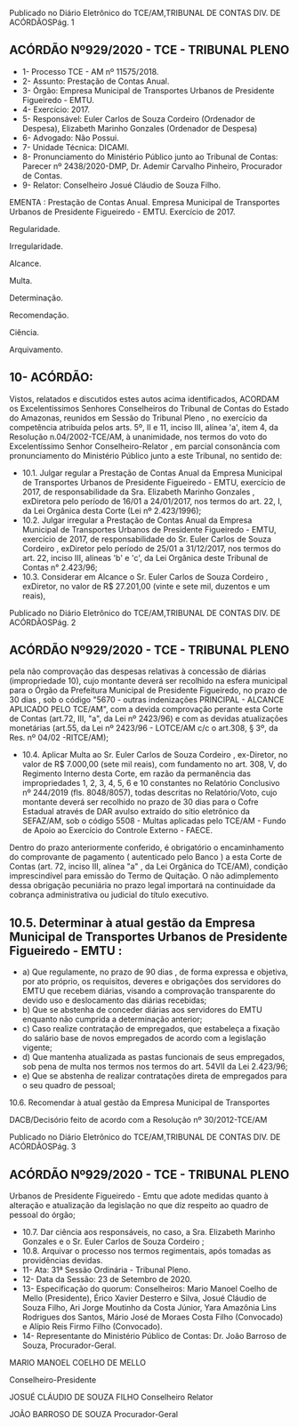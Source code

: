 Publicado  no  Diário  Eletrônico do TCE/AM,TRIBUNAL DE CONTAS DIV. DE ACÓRDÃOSPág. 1

## ACÓRDÃO Nº929/2020 - TCE - TRIBUNAL PLENO

- 1- Processo TCE - AM nº 11575/2018.
- 2- Assunto: Prestação de Contas Anual.
- 3- Órgão: Empresa Municipal de Transportes Urbanos de Presidente Figueiredo - EMTU.
- 4- Exercício: 2017.
- 5- Responsável: Euler  Carlos  de  Souza  Cordeiro  (Ordenador  de  Despesa),  Elizabeth Marinho Gonzales (Ordenador de Despesa)
- 6- Advogado: Não Possui.
- 7- Unidade Técnica: DICAMI.
- 8- Pronunciamento  do  Ministério  Público  junto  ao  Tribunal  de  Contas: Parecer  nº 2438/2020-DMP, Dr. Ademir Carvalho Pinheiro, Procurador de Contas.
- 9- Relator: Conselheiro Josué Cláudio de Souza Filho.

EMENTA : Prestação  de  Contas  Anual.  Empresa Municipal  de  Transportes  Urbanos  de  Presidente Figueiredo - EMTU. Exercício de 2017.

Regularidade.

Irregularidade.

Alcance.

Multa.

Determinação.

Recomendação.

Ciência.

Arquivamento.

## 10-  ACÓRDÃO:

Vistos, relatados e discutidos estes autos acima identificados, ACORDAM os Excelentíssimos Senhores Conselheiros do Tribunal de Contas do Estado do Amazonas, reunidos em Sessão do Tribunal Pleno , no exercício da competência atribuída pelos arts. 5º, II e 11, inciso III, alínea 'a', item 4, da Resolução n.04/2002-TCE/AM, à unanimidade, nos termos do voto do Excelentíssimo Senhor Conselheiro-Relator , em parcial consonância com pronunciamento do Ministério Público junto a este Tribunal, no sentido de:

- 10.1. Julgar  regular a  Prestação  de  Contas  Anual  da  Empresa  Municipal  de Transportes  Urbanos  de  Presidente  Figueiredo  -  EMTU,  exercício  de 2017,  de  responsabilidade  da Sra. Elizabeth  Marinho  Gonzales , exDiretora pelo período de 16/01 a 24/01/2017, nos termos do art. 22, I, da Lei Orgânica desta Corte (Lei nº 2.423/1996);
- 10.2. Julgar irregular a Prestação de Contas Anual da Empresa Municipal de Transportes  Urbanos  de  Presidente  Figueiredo  -  EMTU,  exercício  de 2017, de responsabilidade do Sr. Euler Carlos de Souza Cordeiro , exDiretor pelo período de 25/01 a 31/12/2017, nos termos do art. 22, inciso III, alíneas  'b'  e  'c',  da  Lei  Orgânica  deste  Tribunal  de  Contas  n° 2.423/96;
- 10.3. Considerar  em  Alcance o Sr.  Euler  Carlos  de  Souza  Cordeiro ,  exDiretor, no valor de R$ 27.201,00 (vinte e sete mil, duzentos e um reais),

Publicado  no  Diário  Eletrônico do TCE/AM,TRIBUNAL DE CONTAS DIV. DE ACÓRDÃOSPág. 2

## ACÓRDÃO Nº929/2020 - TCE - TRIBUNAL PLENO

pela não comprovação das despesas relativas  à  concessão  de  diárias (impropriedade    10),    cujo  montante  deverá  ser  recolhido  na  esfera municipal para o Órgão da Prefeitura Municipal de Presidente Figueiredo, no  prazo  de  30  dias , sob  o  código  "5670  -  outras  indenizações  PRINCIPAL  -  ALCANCE  APLICADO  PELO  TCE/AM",    com  a  devida comprovação perante  esta Corte de Contas  (art.72,  III,  "a",  da  Lei  nº 2423/96)  e  com  as  devidas  atualizações monetárias (art.55, da Lei nº 2423/96 - LOTCE/AM c/c o art.308, § 3º, da Res. nº 04/02 -RITCE/AM);

- 10.4. Aplicar  Multa ao Sr.  Euler  Carlos  de  Souza  Cordeiro ,  ex-Diretor,  no valor de R$ 7.000,00 (sete mil reais), com fundamento no art. 308, V, do Regimento Interno desta Corte, em razão da permanência das impropriedades 1, 2, 3, 4, 5, 6 e 10 constantes no Relatório Conclusivo nº 244/2019 (fls. 8048/8057), todas descritas no Relatório/Voto, cujo montante deverá ser recolhido no prazo de 30 dias para o Cofre Estadual através de DAR avulso extraído do sítio eletrônico da SEFAZ/AM, sob o código  5508  -  Multas  aplicadas  pelo  TCE/AM  -  Fundo  de  Apoio  ao Exercício do Controle Externo - FAECE.

Dentro do prazo anteriormente conferido, é obrigatório o encaminhamento do comprovante de pagamento ( autenticado pelo Banco ) a esta Corte de Contas  (art.  72,  inciso  III,  alínea  "a"  ,  da  Lei  Orgânica  do  TCE/AM), condição  imprescindível  para  emissão  do  Termo  de  Quitação.  O  não adimplemento  dessa  obrigação  pecuniária  no  prazo  legal  importará  na continuidade da cobrança administrativa ou judicial do título executivo.

## 10.5. Determinar à atual  gestão  da Empresa  Municipal  de  Transportes Urbanos de Presidente Figueiredo - EMTU :

- a) Que regulamente, no  prazo  de  90  dias ,  de  forma  expressa  e objetiva,  por  ato  próprio,  os  requisitos,  deveres  e  obrigações  dos servidores do EMTU que recebem diárias, visando a comprovação transparente do devido uso e deslocamento das diárias recebidas;
- b) Que se abstenha de conceder diárias aos servidores do EMTU enquanto não cumprida a determinação anterior;
- c) Caso  realize  contratação  de  empregados,  que  estabeleça  a fixação  do  salário  base  de  novos  empregados  de  acordo  com  a legislação vigente;
- d) Que mantenha atualizada as pastas funcionais de seus empregados, sob pena de multa nos termos nos termos do art. 54VII da Lei 2.423/96;
- e) Que se abstenha de realizar contratações direta de empregados para o seu quadro de pessoal;

10.6. Recomendar à  atual  gestão  da Empresa  Municipal  de  Transportes

DACB/Decisório feito de acordo com a Resolução nº 30/2012-TCE/AM

Publicado  no  Diário  Eletrônico do TCE/AM,TRIBUNAL DE CONTAS DIV. DE ACÓRDÃOSPág. 3

## ACÓRDÃO Nº929/2020 - TCE - TRIBUNAL PLENO

Urbanos de Presidente Figueiredo - Emtu que adote medidas quanto à alteração  e  atualização  da  legislação  no  que  diz  respeito ao  quadro  de pessoal do órgão;

- 10.7. Dar  ciência aos  responsáveis,  no  caso,  a Sra. Elizabeth  Marinho Gonzales e o Sr. Euler Carlos de Souza Cordeiro ;
- 10.8. Arquivar o processo nos termos regimentais, após tomadas as providências devidas.
- 11-  Ata: 31ª Sessão Ordinária - Tribunal Pleno.
- 12-  Data da Sessão: 23 de Setembro de 2020.
- 13-  Especificação do quorum: Conselheiros: Mario Manoel Coelho de Mello (Presidente), Érico Xavier Desterro e Silva, Josué Cláudio de Souza Filho, Ari Jorge Moutinho da Costa Júnior, Yara Amazônia Lins Rodrigues dos Santos, Mário José de Moraes Costa Filho (Convocado) e Alípio Reis Firmo Filho (Convocado).
- 14-  Representante  do  Ministério  Público  de  Contas: Dr. João  Barroso  de  Souza, Procurador-Geral.

MARIO MANOEL COELHO DE MELLO

Conselheiro-Presidente

JOSUÉ CLÁUDIO DE SOUZA FILHO Conselheiro Relator

JOÃO BARROSO DE SOUZA Procurador-Geral